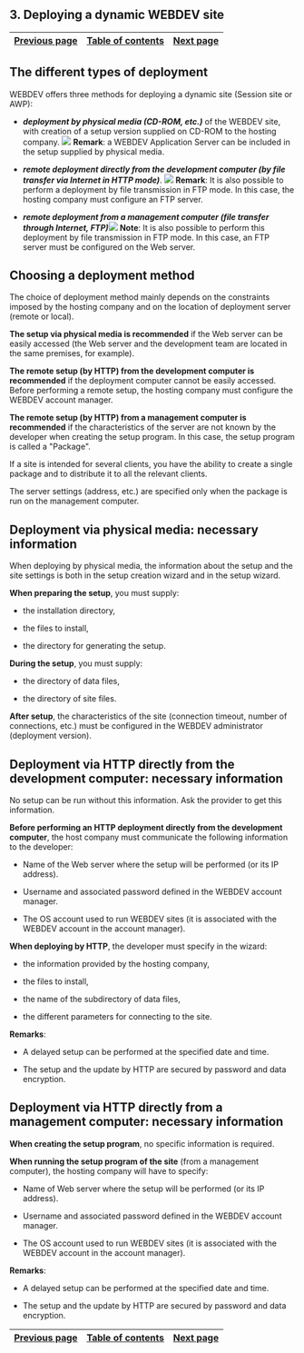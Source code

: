 
## 3. Deploying a dynamic WEBDEV site
			

| [Previous page](../Concepts_WB/1410087483.md) | [Table of contents](../Concepts_WB/1410087102.md) | [Next page](../Concepts_WB/1410087485.md) |
| --- | --- | --- |



<a name="NOTE1"></a>
<a name="NOTE1_1"></a>


## The different types of deployment
<a name="the_different_types_deployment_ELTTEXTE000182"></a>
WEBDEV offers three methods for deploying a dynamic site (Session site or AWP):

- ***deployment by physical media (CD-ROM, etc.)*** of the WEBDEV site, with creation of a setup version supplied on CD-ROM to the hosting company. ![](https://doc.pcsoft.fr/en-US/images/image.awp?langid=3&name=P7-D%E9ploiement%20d'un%20site%20dynamique%20WebDev.gif)
**Remark**: a WEBDEV Application Server can be included in the setup supplied by physical media.

- ***remote deployment directly from the development computer (by file transfer via Internet in HTTP mode)***. ![](https://doc.pcsoft.fr/en-US/images/image.awp?langid=3&name=P7-D%E9ploiement%20d'un%20site%20dynamique%20WebDev-%E0%20distance%20depuis%20le%20poste%20de%20developpement.gif)
**Remark**: It is also possible to perform a deployment by file transmission in FTP mode. In this case, the hosting company must configure an FTP server.

- ***remote deployment from a management computer (file transfer through Internet, FTP)***![](https://doc.pcsoft.fr/en-US/images/image.awp?langid=3&name=P7-D%E9ploiement%20d'un%20site%20dynamique%20WebDev-%E0%20distance%20depuis%20un%20poste%20d'administration.gif)
**Note**: It is also possible to perform this deployment by file transmission in FTP mode. In this case, an FTP server must be configured on the Web server. 




<a name="NOTE2"></a>
<a name="NOTE2_1"></a>


## Choosing a deployment method
<a name="choosing_deployment_method_ELTTEXTE000206"></a>
The choice of deployment method mainly depends on the constraints imposed by the hosting company and on the location of deployment server (remote or local).

**The setup via physical media is recommended** if the Web server can be easily accessed (the Web server and the development team are located in the same premises, for example).

**The remote setup (by HTTP) from the development computer is recommended** if the deployment computer cannot be easily accessed.
Before performing a remote setup, the hosting company must configure the WEBDEV account manager.

**The remote setup (by HTTP) from a management computer is recommended** if the characteristics of the server are not known by the developer when creating the setup program. In this case, the setup program is called a "Package".

If a site is intended for several clients, you have the ability to create a single package and to distribute it to all the relevant clients.

The server settings (address, etc.) are specified only when the package is run on the management computer.

<a name="NOTE3"></a>
<a name="NOTE3_1"></a>


## Deployment via physical media: necessary information
<a name="deployment_via_physical_media_necessary_information_ELTTEXTE000230"></a>
When deploying by physical media, the information about the setup and the site settings is both in the setup creation wizard and in the setup wizard.

**When preparing the setup**, you must supply:

- the installation directory,

- the files to install,

- the directory for generating the setup.




**During the setup**, you must supply:

- the directory of data files,

- the directory of site files.




**After setup**, the characteristics of the site (connection timeout, number of connections, etc.) must be configured in the WEBDEV administrator (deployment version).

<a name="NOTE4"></a>
<a name="NOTE4_1"></a>


## Deployment via HTTP directly from the development computer: necessary information
<a name="deployment_via_http_directly_from_the_development_computer_necessary_information_ELTTEXTE000254"></a>
No setup can be run without this information. Ask the provider to get this information.

**Before performing an HTTP deployment directly from the development computer**, the host company must communicate the following information to the developer:

- Name of the Web server where the setup will be performed (or its IP address).

- Username and associated password defined in the WEBDEV account manager.

- The OS account used to run WEBDEV sites (it is associated with the WEBDEV account in the account manager). 




**When deploying by HTTP**, the developer must specify in the wizard:

- the information provided by the hosting company,

- the files to install,

- the name of the subdirectory of data files,

- the different parameters for connecting to the site.




**Remarks**:

- A delayed setup can be performed at the specified date and time.

- The setup and the update by HTTP are secured by password and data encryption.




<a name="NOTE5"></a>
<a name="NOTE5_1"></a>


## Deployment via HTTP directly from a management computer: necessary information
<a name="deployment_via_http_directly_from_management_computer_necessary_information_ELTTEXTE000278"></a>
**When creating the setup program**, no specific information is required.

**When running the setup program of the site** (from a management computer), the hosting company will have to specify:

- Name of Web server where the setup will be performed (or its IP address).

- Username and associated password defined in the WEBDEV account manager.

- The OS account used to run WEBDEV sites (it is associated with the WEBDEV account in the account manager). 




**Remarks**:

- A delayed setup can be performed at the specified date and time.

- The setup and the update by HTTP are secured by password and data encryption.




| [Previous page](../Concepts_WB/1410087483.md) | [Table of contents](../Concepts_WB/1410087102.md) | [Next page](../Concepts_WB/1410087485.md) |
| --- | --- | --- |




